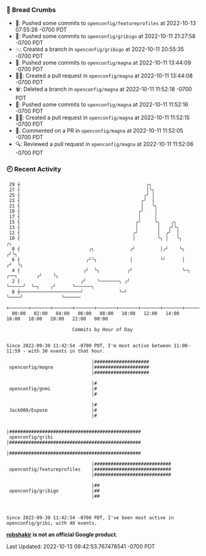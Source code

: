 ### 🍞 Bread Crumbs

 * 🚢: Pushed some commits to `openconfig/featureprofiles` at 2022-10-13 07:55:26 -0700 PDT
 * 🚢: Pushed some commits to `openconfig/gribigo` at 2022-10-11 21:27:58 -0700 PDT
 * 💥: Created a branch in `openconfig/gribigo` at 2022-10-11 20:55:35 -0700 PDT
 * 🚢: Pushed some commits to `openconfig/magna` at 2022-10-11 13:44:09 -0700 PDT
 * ✍🏼: Created a pull request in `openconfig/magna` at 2022-10-11 13:44:08 -0700 PDT
 * 🗑: Deleted a branch in `openconfig/magna` at 2022-10-11 11:52:18 -0700 PDT
 * 🚢: Pushed some commits to `openconfig/magna` at 2022-10-11 11:52:16 -0700 PDT
 * ✍🏼: Created a pull request in `openconfig/magna` at 2022-10-11 11:52:15 -0700 PDT
 * 💬: Commented on a PR in  `openconfig/magna` at 2022-10-11 11:52:05 -0700 PDT
 * 🔍: Reviewed a pull request in  `openconfig/magna` at 2022-10-11 11:52:06 -0700 PDT

### 🕘 Recent Activity
```
 29 ┼                                              ╭╮
 27 ┤                                              │╰╮
 25 ┤                                             ╭╯ │
 23 ┤                                            ╭╯  │
 21 ┤                                            │   ╰╮
 19 ┤                                           ╭╯    │
 17 ┤                                           │     │
 15 ┤                                          ╭╯     ╰╮    ╭╮
 13 ┤                                          │       │   ╭╯╰╮
 12 ┤                                         ╭╯       │  ╭╯  │
 10 ┤                                         │        ╰╮ │   ╰╮                      ╭╮
  8 ┤                         ╭╮             ╭╯         │╭╯    ╰╮                    ╭╯╰╮
  6 ┤                        ╭╯╰╮            │          ╰╯      │                   ╭╯  ╰╮
  4 ┤                       ╭╯  ╰╮          ╭╯                  ╰─╮     ╭──╮       ╭╯    ╰╮
  2 ┤                      ╭╯    ╰───────╮ ╭╯                     ╰─────╯  ╰─╮    ╭╯      ╰──────╮
  0 ┼──────────────────────╯             ╰─╯                                 ╰────╯              ╰──────
    +───────+───────+───────+───────+───────+───────+───────+───────+───────+───────+───────+───────+────
  00:00   02:00   04:00   06:00   08:00   10:00   12:00   14:00   16:00   18:00   20:00   22:00   00:00   

						Commits by Hour of Day


Since 2022-09-30 11:42:54 -0700 PDT, I'm most active between 11:00-11:59 - with 30 events in that hour.

```



```
                               |####################
 openconfig/magna              |####################
                               |####################

                               |#
 openconfig/gnmi               |#
                               |#

                               |#
 Jack000/Expose                |#
                               |#

                               |################################################
 openconfig/gribi              |################################################
                               |################################################

                               |############################
 openconfig/featureprofiles    |############################
                               |############################

                               |##
 openconfig/gribigo            |##
                               |##



Since 2022-09-30 11:42:54 -0700 PDT, I've been most active in openconfig/gribi, with 48 events.

```
**[robshakir](mailto:robjs@google.com) is not an official Google product.**  


Last Updated: 2022-10-13 09:42:53.767478541 -0700 PDT
